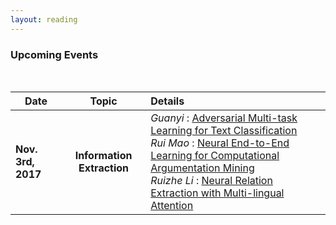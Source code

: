 ```yaml
---
layout: reading
---
```


### Upcoming Events
<br />

| **Date**       | **Topic**  | **Details**  |
| ------------- |:-------------:|:-------------|
| **Nov. 3rd, 2017**     | **Information Extraction** | *Guanyi* : [Adversarial Multi-task Learning for Text Classification](https://arxiv.org/pdf/1704.05742.pdf)<br />*Rui Mao* : [Neural End-to-End Learning for Computational Argumentation Mining](https://www.ukp.tu-darmstadt.de/fileadmin/user_upload/FSP/acl_arg_min_frame2017_4.pdf)<br />*Ruizhe Li* : [Neural Relation Extraction with Multi-lingual Attention](http://nlp.csai.tsinghua.edu.cn/~lyk/publications/acl2017_mnre.pdf) |
